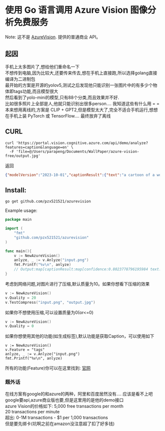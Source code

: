# 使用 Go 语言调用 Azure Vision 图像分析免费服务
Note: 这不是 [AzureVision](https://portal.vision.cognitive.azure.com/gallery/imageanalysis). 提供的普通商业 API。 
## 起因
手机上太多图片了,想给他们重命名一下  
不想传到电脑,因为比较大,还要传来传去,想在手机上直接跑,所以选择golang直接编译为二进制包  
最开始的方案是开源的yolov5,测试之后发现他只能识别一张图片中的有多少个物体即tags功能,而且模型很大  
然后看到了yolo-mini的模型,只有88个分类,而且效果并不好.  
比如很多照片上全部是人,他就只能识别出很多person.... 我知道这些有什么用 = =  
本来想用离线的,方案是 CLIP + GPT2,但是模型太大了,完全不适合手机运行,想想在手机上装 PyTorch 或 TensorFlow....
最终放弃了离线

## CURL
```curl
curl 'https://portal.vision.cognitive.azure.com/api/demo/analyze?features=caption&language=en' \
  -F 'file=@/Users/parapeng/Documents/WallPaper/azure-vision-free/output.jpg'
```
返回
```json
{"modelVersion":"2023-10-01","captionResult":{"text":"a cartoon of a woman with blue hair","confidence":0.80237787961959839},"metadata":{"width":1202,"height":751}}
```
## Install:
```
go get github.com/pzx521521/azurevision
```


Example usage:
```go
package main

import (
    "fmt"
    "github.com/pzx521521/azurevision"
)

func main(){
	v := NewAzureVision()
	anlyze, _ := v.Anlyze("input.png")
	fmt.Printf("%v\n", anlyze)
	// Output:map[captionResult:map[confidence:0.8023778796195984 text:a cartoon of a woman with blue hair] metadata:map[height:751 width:1202] modelVersion:2023-10-01]
}
```
考虑到网络问题,对图片进行了压缩,默认质量为10。如果你想看下压缩的效果
```go
v := NewAzureVision()
v.Quality = 20
v.TestCompress("input.png", "output.jpg")
```
如果你不想使用压缩,可以设置质量为0(or<=0)
```go
v := NewAzureVision()
v.Quality = 0
```
如果你想使用其他的功能(如生成标签),默认功能是获取Caption，可以使用如下
```golang
v := NewAzureVision()
v.Feature = "tags"
anlyze, _ := v.Anlyze("input.png")
fmt.Printf("%v\n", anlyze)
```
所有的功能(Feature)你可以在这里找到:
[官网](https://portal.vision.cognitive.azure.com/gallery/imageanalysis)

### 题外话
在线方案有google的和azure的两种，阿里和百度居然没有.... 应该是看不上吧   
google要api,azure商业版也要,但是这里用的是他的demo接口  
azure Vision的价格如下:
5,000 free transactions per month  
20 transactions per minute  
超出: 0-1M transactions - $1 per 1,000 transactions  
但是要先绑卡(坑啊之前在amazon没注意超了扣了好多钱)